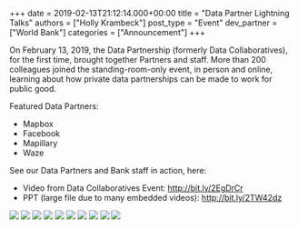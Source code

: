 +++
date = 2019-02-13T21:12:14.000+00:00
title = "Data Partner Lightning Talks"
authors = ["Holly Krambeck"]
post_type = "Event"
dev_partner = ["World Bank"]
categories = ["Announcement"]
+++

On February 13, 2019, the Data Partnership (formerly Data Collaboratives), for the first time, brought together Partners and staff. More than 200 colleagues joined the standing-room-only event, in person and online, learning about how private data partnerships can be made to work for public good.

Featured Data Partners:

* Mapbox
* Facebook
* Mapillary
* Waze

See our Data Partners and Bank staff in action, here:

* Video from Data Collaboratives Event: http://bit.ly/2EgDrCr
* PPT (large file due to many embedded videos): http://bit.ly/2TW42dz

![](/0.jpg)
![](/1.jpg)
![](/2.jpg)
![](/3.jpg)
![](/4.jpg)
![](/5.jpg)
![](/6.jpg)
![](/7.jpg)
![](/8.jpg)
![](/9.jpg)
